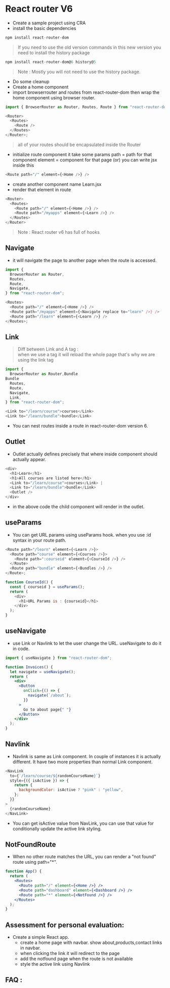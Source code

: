 # React router V6

- Create a sample project using CRA
- install the basic dependencies

```javascript
npm install react-router-dom
```

> If you need to use the old version commands in this new version you need to install the history package

```javascript
npm install react-router-dom@6 history@5
```

> Note : Mostly you will not need to use the history package.

- Do some cleanup
- Create a home component
- import browserrouter and routes from react-router-dom then wrap the home component using browser router.

```javascript
import { BrowserRouter as Router, Routes, Route } from "react-router-dom";

<Router>
  <Routes>
    <Route />
  </Routes>
</Router>;
```

> all of your routes should be encapsulated inside the Router

- initialize route component it take some params
  path = path for that component
  element = component for that page (or) you can write jsx inside this

```javascript
<Route path="/" element={<Home />} />
```

- create another component name Learn.jsx
- render that element in route

```javascript
<Router>
  <Routes>
    <Route path="/" element={<Home />} />
    <Route path="/myapps" element={<Learn />} />
  </Routes>
</Router>
```

> Note : React router v6 has full of hooks

## Navigate

- it will navigate the page to another page when the route is accessed.

```javascript
import {
  BrowserRouter as Router,
  Routes,
  Route,
  Navigate,
} from "react-router-dom";

<Routes>
  <Route path="/" element={<Home />} />
  <Route path="/myapps" element={<Navigate replace to="learn" />} />
  <Route path="/learn" element={<Learn />} />
</Routes>;
```

## Link

> Diff between Link and A tag :<br /> when we use a tag it will reload the whole page that's why we are using the link tag

```javascript
import {
  BrowserRouter as Router,Bundle
Bundle
  Routes,
  Route,
  Navigate,
  Link,
} from "react-router-dom";

<Link to="/learn/course">courses</Link>
<Link to="/learn/bundle">bundle</Link>
```

- You can nest routes inside a route in react-router-dom version 6.

## Outlet

- Outlet actually defines precisely that where inside component should actually appear.

```javascript
<div>
  <h1>Learn</h1>
  <h1>All courses are listed here</h1>
  <Link to="/learn/course">courses</Link> |
  <Link to="/learn/bundle">bundle</Link>
  <Outlet />
</div>
```

- in the above code the child component will render in the outlet.

## useParams

- You can get URL params using useParams hook. when you use :id syntax in your route path.

```javascript
<Route path="/learn" element={<Learn />}>
  <Route path="course" element={<Courses />}>
    <Route path=":courseid" element={<CourseId />} />
  </Route>
  <Route path="bundle" element={<Bundles />} />
</Route>;

function CourseId() {
  const { courseid } = useParams();
  return (
    <div>
      <h1>URL Params is : {courseid}</h1>
    </div>
  );
}
```

## useNavigate

- use Link or Navlink to let the user change the URL. useNavigate to do it in code.

```jsx
import { useNavigate } from "react-router-dom";

function Invoices() {
  let navigate = useNavigate();
  return (
    <div>
      <Button
        onClick={() => {
          navigate(`/about`);
        }}
      >
        Go to about page{" "}
      </Button>
    </div>
  );
}
```

## Navlink

- Navlink is same as Link component. In couple of instances it is actually different.
  It have two more properties than normal Link component.

```javascript
<NavLink
  to={`/learn/course/${randomCourseName}`}
  style={({ isActive }) => {
    return {
      backgroundColor: isActive ? "pink" : "yellow",
    };
  }}
>
  {randomCourseName}
</NavLink>
```

- You can get isActive value from NavLink, you can use that value for conditionally update the active link styling.

## NotFoundRoute

- When no other route matches the URL, you can render a "not found" route using path="*".

```jsx
function App() {
  return (
    <Routes>
      <Route path="/" element={<Home />} />
      <Route path="dashboard" element={<Dashboard />} />
      <Route path="*" element={<NotFound />} />
    </Routes>
  );
}
```

## Assessment for personal evaluation:

- Create a simple React app.
  - create a home page with navbar. show about,products,contact links in navbar.
  - when clicking the link it will redirect to the page
  - add the notfound page when the route is not available 
  - style the active link using Navlink

## FAQ :

